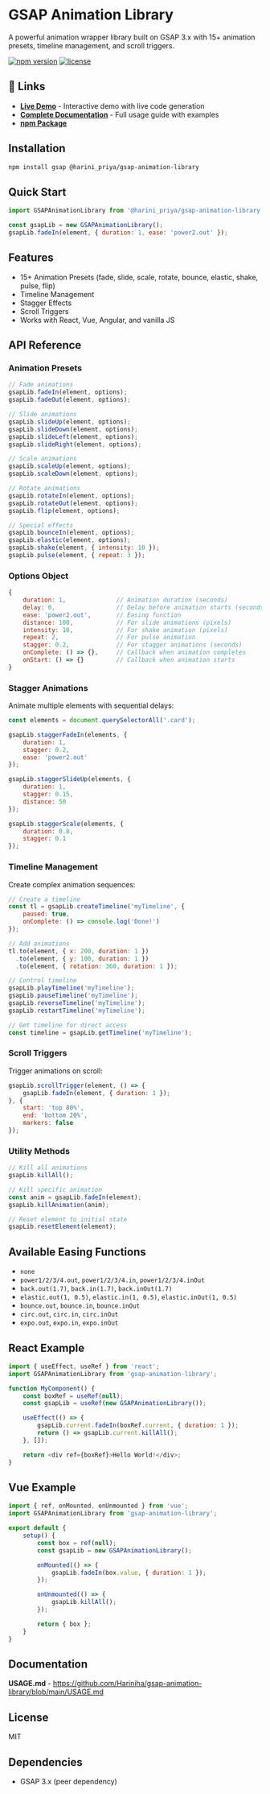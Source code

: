 # GSAP Animation Library

A powerful animation wrapper library built on GSAP 3.x with 15+ animation presets, timeline management, and scroll triggers.

[![npm version](https://img.shields.io/npm/v/@harini_priya/gsap-animation-library.svg)](https://www.npmjs.com/package/@harini_priya/gsap-animation-library)
[![license](https://img.shields.io/npm/l/@harini_priya/gsap-animation-library.svg)](https://github.com/Hariniha/gsap-animation-library/blob/main/LICENSE)

## 🔗 Links

- **[Live Demo](https://gsap-animation-library.vercel.app/)** - Interactive demo with live code generation
- **[Complete Documentation](https://github.com/Hariniha/gsap-animation-library/blob/main/USAGE.md)** - Full usage guide with examples
- **[npm Package](https://www.npmjs.com/package/@harini_priya/gsap-animation-library)**

## Installation

```bash
npm install gsap @harini_priya/gsap-animation-library
```

## Quick Start

```javascript
import GSAPAnimationLibrary from '@harini_priya/gsap-animation-library';

const gsapLib = new GSAPAnimationLibrary();
gsapLib.fadeIn(element, { duration: 1, ease: 'power2.out' });
```

## Features

- 15+ Animation Presets (fade, slide, scale, rotate, bounce, elastic, shake, pulse, flip)
- Timeline Management
- Stagger Effects
- Scroll Triggers
- Works with React, Vue, Angular, and vanilla JS

## API Reference

### Animation Presets

```javascript
// Fade animations
gsapLib.fadeIn(element, options);
gsapLib.fadeOut(element, options);

// Slide animations
gsapLib.slideUp(element, options);
gsapLib.slideDown(element, options);
gsapLib.slideLeft(element, options);
gsapLib.slideRight(element, options);

// Scale animations
gsapLib.scaleUp(element, options);
gsapLib.scaleDown(element, options);

// Rotate animations
gsapLib.rotateIn(element, options);
gsapLib.rotateOut(element, options);
gsapLib.flip(element, options);

// Special effects
gsapLib.bounceIn(element, options);
gsapLib.elastic(element, options);
gsapLib.shake(element, { intensity: 10 });
gsapLib.pulse(element, { repeat: 3 });
```

### Options Object

```javascript
{
    duration: 1,              // Animation duration (seconds)
    delay: 0,                 // Delay before animation starts (seconds)
    ease: 'power2.out',       // Easing function
    distance: 100,            // For slide animations (pixels)
    intensity: 10,            // For shake animation (pixels)
    repeat: 2,                // For pulse animation
    stagger: 0.2,             // For stagger animations (seconds)
    onComplete: () => {},     // Callback when animation completes
    onStart: () => {}         // Callback when animation starts
}
```

### Stagger Animations

Animate multiple elements with sequential delays:

```javascript
const elements = document.querySelectorAll('.card');

gsapLib.staggerFadeIn(elements, {
    duration: 1,
    stagger: 0.2,
    ease: 'power2.out'
});

gsapLib.staggerSlideUp(elements, {
    duration: 1,
    stagger: 0.15,
    distance: 50
});

gsapLib.staggerScale(elements, {
    duration: 0.8,
    stagger: 0.1
});
```

### Timeline Management

Create complex animation sequences:

```javascript
// Create a timeline
const tl = gsapLib.createTimeline('myTimeline', {
    paused: true,
    onComplete: () => console.log('Done!')
});

// Add animations
tl.to(element, { x: 200, duration: 1 })
  .to(element, { y: 100, duration: 1 })
  .to(element, { rotation: 360, duration: 1 });

// Control timeline
gsapLib.playTimeline('myTimeline');
gsapLib.pauseTimeline('myTimeline');
gsapLib.reverseTimeline('myTimeline');
gsapLib.restartTimeline('myTimeline');

// Get timeline for direct access
const timeline = gsapLib.getTimeline('myTimeline');
```

### Scroll Triggers

Trigger animations on scroll:

```javascript
gsapLib.scrollTrigger(element, () => {
    gsapLib.fadeIn(element, { duration: 1 });
}, {
    start: 'top 80%',
    end: 'bottom 20%',
    markers: false
});
```

### Utility Methods

```javascript
// Kill all animations
gsapLib.killAll();

// Kill specific animation
const anim = gsapLib.fadeIn(element);
gsapLib.killAnimation(anim);

// Reset element to initial state
gsapLib.resetElement(element);
```

## Available Easing Functions

- `none`
- `power1/2/3/4.out`, `power1/2/3/4.in`, `power1/2/3/4.inOut`
- `back.out(1.7)`, `back.in(1.7)`, `back.inOut(1.7)`
- `elastic.out(1, 0.5)`, `elastic.in(1, 0.5)`, `elastic.inOut(1, 0.5)`
- `bounce.out`, `bounce.in`, `bounce.inOut`
- `circ.out`, `circ.in`, `circ.inOut`
- `expo.out`, `expo.in`, `expo.inOut`

## React Example

```javascript
import { useEffect, useRef } from 'react';
import GSAPAnimationLibrary from 'gsap-animation-library';

function MyComponent() {
    const boxRef = useRef(null);
    const gsapLib = useRef(new GSAPAnimationLibrary());

    useEffect(() => {
        gsapLib.current.fadeIn(boxRef.current, { duration: 1 });
        return () => gsapLib.current.killAll();
    }, []);

    return <div ref={boxRef}>Hello World!</div>;
}
```

## Vue Example

```javascript
import { ref, onMounted, onUnmounted } from 'vue';
import GSAPAnimationLibrary from 'gsap-animation-library';

export default {
    setup() {
        const box = ref(null);
        const gsapLib = new GSAPAnimationLibrary();

        onMounted(() => {
            gsapLib.fadeIn(box.value, { duration: 1 });
        });

        onUnmounted(() => {
            gsapLib.killAll();
        });

        return { box };
    }
}
```

## Documentation

**USAGE.md** - https://github.com/Hariniha/gsap-animation-library/blob/main/USAGE.md

## License

MIT

## Dependencies

- GSAP 3.x (peer dependency)
